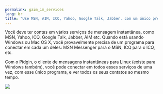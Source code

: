 ```yaml
---
permalink: gaim_im_services
lang: br
title: "﻿Use MSN, AIM, ICQ, Yahoo, Google Talk, Jabber, com um único programa"
---
```


Você deve ter contas em vários serviços de mensagem instantânea, como MSN, Yahoo, ICQ, Google Talk, Jabber, AIM etc. Quando está usando Windows ou Mac OS X, você provavelmente precisa de um programa para conectar em cada um deles: MSN Messenger para o MSN, ICQ para o ICQ, etc.

Com o Pidgin, o cliente de mensagens instantâneas para Linux (existe 
para 
Windows também), você pode conectar em todos esses serviços de uma vez, com esse único programa, e ver todos os seus contatos ao mesmo tempo.


<img src="Images/gaim_im_services.png" />

  
